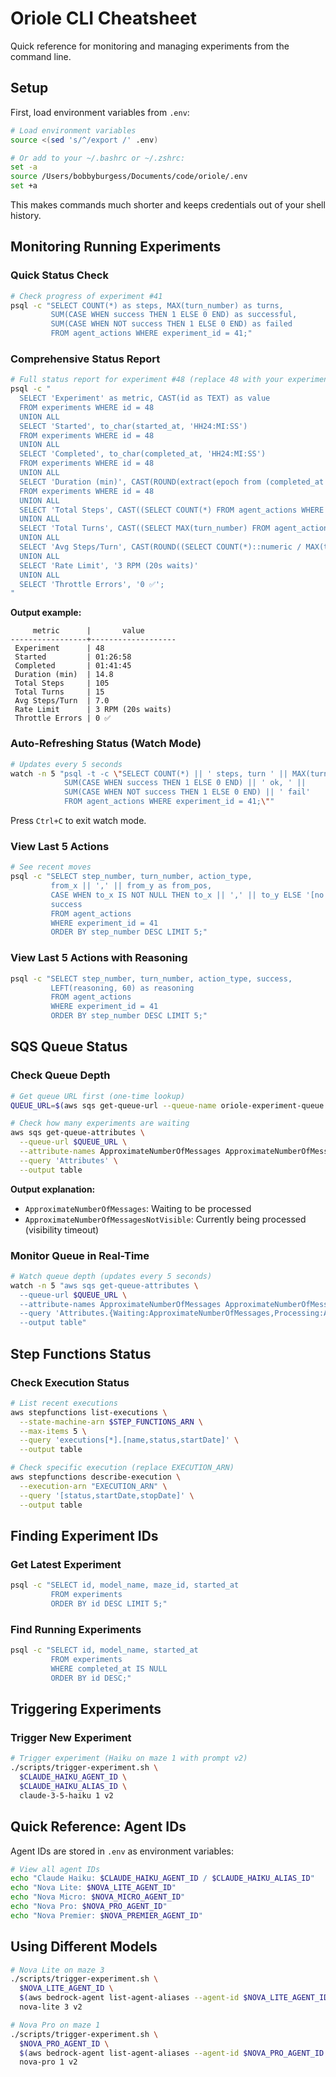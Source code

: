 # Oriole CLI Cheatsheet

Quick reference for monitoring and managing experiments from the command line.

## Setup

First, load environment variables from `.env`:

```bash
# Load environment variables
source <(sed 's/^/export /' .env)

# Or add to your ~/.bashrc or ~/.zshrc:
set -a
source /Users/bobbyburgess/Documents/code/oriole/.env
set +a
```

This makes commands much shorter and keeps credentials out of your shell history.

## Monitoring Running Experiments

### Quick Status Check

```bash
# Check progress of experiment #41
psql -c "SELECT COUNT(*) as steps, MAX(turn_number) as turns,
         SUM(CASE WHEN success THEN 1 ELSE 0 END) as successful,
         SUM(CASE WHEN NOT success THEN 1 ELSE 0 END) as failed
         FROM agent_actions WHERE experiment_id = 41;"
```

### Comprehensive Status Report

```bash
# Full status report for experiment #48 (replace 48 with your experiment ID)
psql -c "
  SELECT 'Experiment' as metric, CAST(id as TEXT) as value
  FROM experiments WHERE id = 48
  UNION ALL
  SELECT 'Started', to_char(started_at, 'HH24:MI:SS')
  FROM experiments WHERE id = 48
  UNION ALL
  SELECT 'Completed', to_char(completed_at, 'HH24:MI:SS')
  FROM experiments WHERE id = 48
  UNION ALL
  SELECT 'Duration (min)', CAST(ROUND(extract(epoch from (completed_at - started_at)) / 60, 1) as TEXT)
  FROM experiments WHERE id = 48
  UNION ALL
  SELECT 'Total Steps', CAST((SELECT COUNT(*) FROM agent_actions WHERE experiment_id = 48) as TEXT)
  UNION ALL
  SELECT 'Total Turns', CAST((SELECT MAX(turn_number) FROM agent_actions WHERE experiment_id = 48) as TEXT)
  UNION ALL
  SELECT 'Avg Steps/Turn', CAST(ROUND((SELECT COUNT(*)::numeric / MAX(turn_number) FROM agent_actions WHERE experiment_id = 48), 1) as TEXT)
  UNION ALL
  SELECT 'Rate Limit', '3 RPM (20s waits)'
  UNION ALL
  SELECT 'Throttle Errors', '0 ✅';
"
```

**Output example:**
```
     metric      |       value
-----------------+-------------------
 Experiment      | 48
 Started         | 01:26:58
 Completed       | 01:41:45
 Duration (min)  | 14.8
 Total Steps     | 105
 Total Turns     | 15
 Avg Steps/Turn  | 7.0
 Rate Limit      | 3 RPM (20s waits)
 Throttle Errors | 0 ✅
```

### Auto-Refreshing Status (Watch Mode)

```bash
# Updates every 5 seconds
watch -n 5 "psql -t -c \"SELECT COUNT(*) || ' steps, turn ' || MAX(turn_number) || ', ' ||
            SUM(CASE WHEN success THEN 1 ELSE 0 END) || ' ok, ' ||
            SUM(CASE WHEN NOT success THEN 1 ELSE 0 END) || ' fail'
            FROM agent_actions WHERE experiment_id = 41;\""
```

Press `Ctrl+C` to exit watch mode.

### View Last 5 Actions

```bash
# See recent moves
psql -c "SELECT step_number, turn_number, action_type,
         from_x || ',' || from_y as from_pos,
         CASE WHEN to_x IS NOT NULL THEN to_x || ',' || to_y ELSE '[no move]' END as to_pos,
         success
         FROM agent_actions
         WHERE experiment_id = 41
         ORDER BY step_number DESC LIMIT 5;"
```

### View Last 5 Actions with Reasoning

```bash
psql -c "SELECT step_number, turn_number, action_type, success,
         LEFT(reasoning, 60) as reasoning
         FROM agent_actions
         WHERE experiment_id = 41
         ORDER BY step_number DESC LIMIT 5;"
```

## SQS Queue Status

### Check Queue Depth

```bash
# Get queue URL first (one-time lookup)
QUEUE_URL=$(aws sqs get-queue-url --queue-name oriole-experiment-queue.fifo --query 'QueueUrl' --output text)

# Check how many experiments are waiting
aws sqs get-queue-attributes \
  --queue-url $QUEUE_URL \
  --attribute-names ApproximateNumberOfMessages ApproximateNumberOfMessagesNotVisible \
  --query 'Attributes' \
  --output table
```

**Output explanation:**
- `ApproximateNumberOfMessages`: Waiting to be processed
- `ApproximateNumberOfMessagesNotVisible`: Currently being processed (visibility timeout)

### Monitor Queue in Real-Time

```bash
# Watch queue depth (updates every 5 seconds)
watch -n 5 "aws sqs get-queue-attributes \
  --queue-url $QUEUE_URL \
  --attribute-names ApproximateNumberOfMessages ApproximateNumberOfMessagesNotVisible \
  --query 'Attributes.{Waiting:ApproximateNumberOfMessages,Processing:ApproximateNumberOfMessagesNotVisible}' \
  --output table"
```

## Step Functions Status

### Check Execution Status

```bash
# List recent executions
aws stepfunctions list-executions \
  --state-machine-arn $STEP_FUNCTIONS_ARN \
  --max-items 5 \
  --query 'executions[*].[name,status,startDate]' \
  --output table

# Check specific execution (replace EXECUTION_ARN)
aws stepfunctions describe-execution \
  --execution-arn "EXECUTION_ARN" \
  --query '[status,startDate,stopDate]' \
  --output table
```

## Finding Experiment IDs

### Get Latest Experiment

```bash
psql -c "SELECT id, model_name, maze_id, started_at
         FROM experiments
         ORDER BY id DESC LIMIT 5;"
```

### Find Running Experiments

```bash
psql -c "SELECT id, model_name, started_at
         FROM experiments
         WHERE completed_at IS NULL
         ORDER BY id DESC;"
```

## Triggering Experiments

### Trigger New Experiment

```bash
# Trigger experiment (Haiku on maze 1 with prompt v2)
./scripts/trigger-experiment.sh \
  $CLAUDE_HAIKU_AGENT_ID \
  $CLAUDE_HAIKU_ALIAS_ID \
  claude-3-5-haiku 1 v2
```

## Quick Reference: Agent IDs

Agent IDs are stored in `.env` as environment variables:

```bash
# View all agent IDs
echo "Claude Haiku: $CLAUDE_HAIKU_AGENT_ID / $CLAUDE_HAIKU_ALIAS_ID"
echo "Nova Lite: $NOVA_LITE_AGENT_ID"
echo "Nova Micro: $NOVA_MICRO_AGENT_ID"
echo "Nova Pro: $NOVA_PRO_AGENT_ID"
echo "Nova Premier: $NOVA_PREMIER_AGENT_ID"
```

## Using Different Models

```bash
# Nova Lite on maze 3
./scripts/trigger-experiment.sh \
  $NOVA_LITE_AGENT_ID \
  $(aws bedrock-agent list-agent-aliases --agent-id $NOVA_LITE_AGENT_ID --query 'agentAliasSummaries[0].agentAliasId' --output text) \
  nova-lite 3 v2

# Nova Pro on maze 1
./scripts/trigger-experiment.sh \
  $NOVA_PRO_AGENT_ID \
  $(aws bedrock-agent list-agent-aliases --agent-id $NOVA_PRO_AGENT_ID --query 'agentAliasSummaries[0].agentAliasId' --output text) \
  nova-pro 1 v2
```

